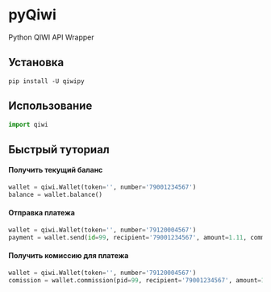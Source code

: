 # pyQiwi
Python QIWI API Wrapper

## Установка
`pip install -U qiwipy`

## Использование
```python
import qiwi
```

## Быстрый туториал

#### Получить текущий баланс
```python
wallet = qiwi.Wallet(token='', number='79001234567')
balance = wallet.balance()
```

#### Отправка платежа
```python
wallet = qiwi.Wallet(token='', number='79120004567')
payment = wallet.send(id=99, recipient='79001234567', amount=1.11, comment='Привет!')
```

#### Получить комиссию для платежа
```python
wallet = qiwi.Wallet(token='', number='79120004567')
comission = wallet.commission(pid=99, recipient='79001234567', amount=1.11)
```